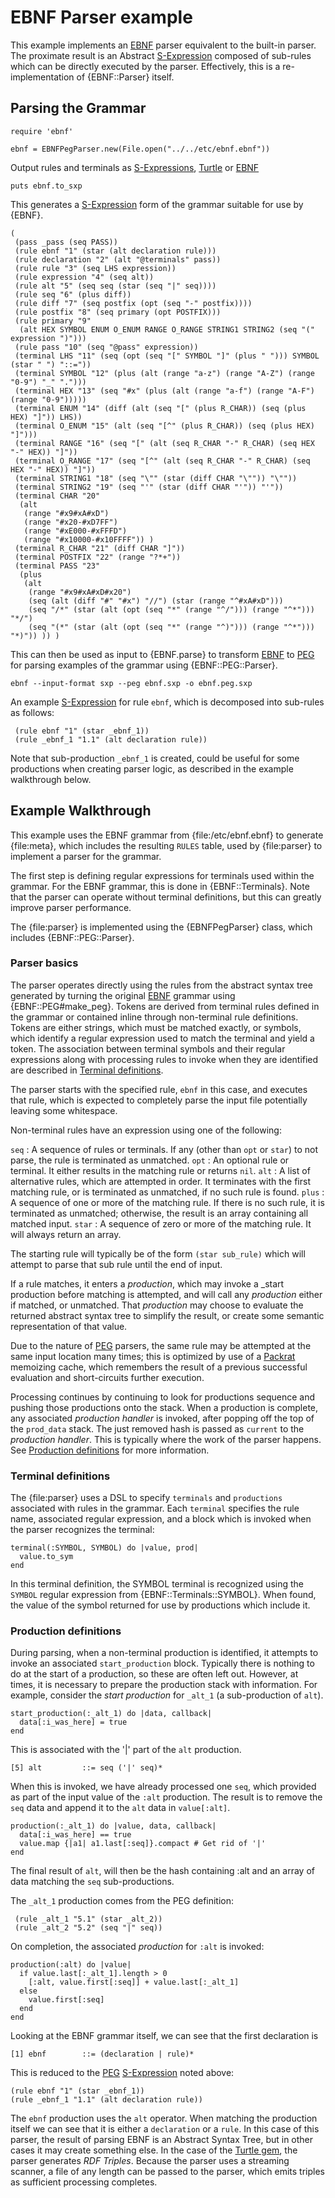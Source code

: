 # EBNF Parser example

This example implements an [EBNF][] parser equivalent to the built-in parser. The proximate result is an Abstract [S-Expression][] composed of sub-rules which can be directly executed by the parser. Effectively, this is a re-implementation of {EBNF::Parser} itself.

## Parsing the Grammar

    require 'ebnf'

    ebnf = EBNFPegParser.new(File.open("../../etc/ebnf.ebnf"))

Output rules and terminals as [S-Expressions][S-Expression], [Turtle][] or [EBNF][]

    puts ebnf.to_sxp

This generates a [S-Expression][] form of the grammar suitable for use by {EBNF}.

    (
     (pass _pass (seq PASS))
     (rule ebnf "1" (star (alt declaration rule)))
     (rule declaration "2" (alt "@terminals" pass))
     (rule rule "3" (seq LHS expression))
     (rule expression "4" (seq alt))
     (rule alt "5" (seq seq (star (seq "|" seq))))
     (rule seq "6" (plus diff))
     (rule diff "7" (seq postfix (opt (seq "-" postfix))))
     (rule postfix "8" (seq primary (opt POSTFIX)))
     (rule primary "9"
      (alt HEX SYMBOL ENUM O_ENUM RANGE O_RANGE STRING1 STRING2 (seq "(" expression ")")))
     (rule pass "10" (seq "@pass" expression))
     (terminal LHS "11" (seq (opt (seq "[" SYMBOL "]" (plus " "))) SYMBOL (star " ") "::="))
     (terminal SYMBOL "12" (plus (alt (range "a-z") (range "A-Z") (range "0-9") "_" ".")))
     (terminal HEX "13" (seq "#x" (plus (alt (range "a-f") (range "A-F") (range "0-9")))))
     (terminal ENUM "14" (diff (alt (seq "[" (plus R_CHAR)) (seq (plus HEX) "]")) LHS))
     (terminal O_ENUM "15" (alt (seq "[^" (plus R_CHAR)) (seq (plus HEX) "]")))
     (terminal RANGE "16" (seq "[" (alt (seq R_CHAR "-" R_CHAR) (seq HEX "-" HEX)) "]"))
     (terminal O_RANGE "17" (seq "[^" (alt (seq R_CHAR "-" R_CHAR) (seq HEX "-" HEX)) "]"))
     (terminal STRING1 "18" (seq "\"" (star (diff CHAR "\"")) "\""))
     (terminal STRING2 "19" (seq "'" (star (diff CHAR "'")) "'"))
     (terminal CHAR "20"
      (alt
       (range "#x9#xA#xD")
       (range "#x20-#xD7FF")
       (range "#xE000-#xFFFD")
       (range "#x10000-#x10FFFF")) )
     (terminal R_CHAR "21" (diff CHAR "]"))
     (terminal POSTFIX "22" (range "?*+"))
     (terminal PASS "23"
      (plus
       (alt
        (range "#x9#xA#xD#x20")
        (seq (alt (diff "#" "#x") "//") (star (range "^#xA#xD")))
        (seq "/*" (star (alt (opt (seq "*" (range "^/"))) (range "^*"))) "*/")
        (seq "(*" (star (alt (opt (seq "*" (range "^)"))) (range "^*"))) "*)")) )) )

This can then be used as input to {EBNF.parse} to transform [EBNF][] to [PEG][] for parsing examples of the grammar using {EBNF::PEG::Parser}.

    ebnf --input-format sxp --peg ebnf.sxp -o ebnf.peg.sxp

An example [S-Expression][] for rule `ebnf`, which is decomposed into sub-rules as follows:

     (rule ebnf "1" (star _ebnf_1))
     (rule _ebnf_1 "1.1" (alt declaration rule))

Note that sub-production `_ebnf_1` is created, could be useful for some productions when creating parser logic, as described in the example walkthrough below.

## Example Walkthrough

This example uses the EBNF grammar from {file:/etc/ebnf.ebnf} to generate {file:meta}, which includes the resulting `RULES` table, used by {file:parser} to implement a parser for the grammar.

The first step is defining regular expressions for terminals used within the grammar. For the EBNF grammar, this is done in {EBNF::Terminals}. Note that the parser can operate without terminal definitions, but this can greatly improve parser performance.

The {file:parser} is implemented using the {EBNFPegParser} class, which includes {EBNF::PEG::Parser}.

### Parser basics
The parser operates directly using the rules from the abstract syntax tree generated by turning the original [EBNF][] grammar using {EBNF::PEG#make_peg}. Tokens are derived from terminal rules defined in the grammar or contained inline through non-terminal rule definitions. Tokens are either strings, which must be matched exactly, or symbols, which identify a regular expression used to match the terminal and yield a token. The association between terminal symbols and their regular expressions along with processing rules to invoke when they are identified are described in [Terminal definitions](#Terminal_definitions).

The parser starts with the specified rule, `ebnf` in this case, and executes that rule, which is expected to completely parse the input file potentially leaving some whitespace.

Non-terminal rules have an expression using one of the following:

`seq`
: A sequence of rules or terminals. If any (other than `opt` or `star`) to not parse, the rule is terminated as unmatched.
`opt`
: An optional rule or terminal. It either results in the matching rule or returns `nil`.
`alt`
: A list of alternative rules, which are attempted in order. It terminates with the first matching rule, or is terminated as unmatched, if no such rule is found.
`plus`
: A sequence of one or more of the matching rule. If there is no such rule, it is terminated as unmatched; otherwise, the result is an array containing all matched input.
`star`
: A sequence of zero or more of the matching rule. It will always return an array.

The starting rule will typically be of the form `(star sub_rule)` which will attempt to parse that sub rule until the end of input.

If a rule matches, it enters a _production_, which may invoke a _start production before matching is attempted, and will call any _production_ either if matched, or unmatched. That _production_ may choose to evaluate the returned abstract syntax tree to simplify the result, or create some semantic representation of that value.

Due to the nature of [PEG][] parsers, the same rule may be attempted at the same input location many times; this is optimized by use of a [Packrat][] memoizing cache, which remembers the result of a previous successful evaluation and short-circuits further execution.

Processing continues by continuing to look for productions sequence and pushing those productions onto the stack. When a production is complete, any associated _production handler_ is invoked, after popping off the top of the `prod_data` stack. The just removed hash is passed as `current` to the _production handler_. This is typically where the work of the parser happens. See [Production definitions](#Production_definitions) for more information.

### Terminal definitions
The {file:parser} uses a DSL to specify `terminals` and `productions` associated with rules in the grammar. Each `terminal` specifies the rule name, associated regular expression, and a block which is invoked when the parser recognizes the terminal:

    terminal(:SYMBOL, SYMBOL) do |value, prod|
      value.to_sym
    end

In this terminal definition, the SYMBOL terminal is recognized using the `SYMBOL` regular expression from {EBNF::Terminals::SYMBOL}. When found, the value of the symbol returned for use by productions which include it.

### Production definitions
During parsing, when a non-terminal production is identified, it attempts to invoke an associated `start_production` block. Typically there is nothing to do at the start of a production, so these are often left out. However, at times, it is necessary to prepare the production stack with information. For example, consider the _start production_ for `_alt_1` (a sub-production of `alt`).

    start_production(:_alt_1) do |data, callback|
      data[:i_was_here] = true
    end

This is associated with the '|' part of the `alt` production.

    [5] alt         ::= seq ('|' seq)*

When this is invoked, we have already processed one `seq`, which provided as part of the input value of the `:alt` production. The result is to remove the `seq` data and append it to the `alt` data in `value[:alt]`.

    production(:_alt_1) do |value, data, callback|
      data[:i_was_here] == true
      value.map {|a1| a1.last[:seq]}.compact # Get rid of '|'
    end

The final result of `alt`, will then be the hash containing :alt and an array of data matching the `seq` sub-productions.

The `_alt_1` production comes from the PEG definition:

     (rule _alt_1 "5.1" (star _alt_2))
     (rule _alt_2 "5.2" (seq "|" seq))

On completion, the associated _production_ for `:alt` is invoked:

    production(:alt) do |value|
      if value.last[:_alt_1].length > 0
        [:alt, value.first[:seq]] + value.last[:_alt_1]
      else
        value.first[:seq]
      end
    end

Looking at the EBNF grammar itself, we can see that the first declaration is

    [1] ebnf        ::= (declaration | rule)*

This is reduced to the [PEG][] [S-Expression][] noted above:

    (rule ebnf "1" (star _ebnf_1))
    (rule _ebnf_1 "1.1" (alt declaration rule))

The `ebnf` production uses the `alt` operator. When matching the production itself we can see that it is either a `declaration` or a `rule`. In this case of this parser, the result of parsing EBNF is an Abstract Syntax Tree, but in other cases it may create something else. In the case of the [Turtle gem][], the parser generates _RDF Triples_. Because the parser uses a streaming scanner, a file of any length can be passed to the parser, which emits triples as sufficient processing completes.

[Ruby]:         https://ruby-lang.org/
[YARD]:         https://yardoc.org/
[YARD-GS]:      https://rubydoc.info/docs/yard/file/docs/GettingStarted.md
[PDD]:          https://lists.w3.org/Archives/Public/public-rdf-ruby/2010May/0013.html
[EBNF]:         https://www.w3.org/TR/REC-xml/#sec-notation
[EBNF doc]:     https://rubydoc.info/github/dryruby/ebnf/
[Packrat]:      https://pdos.csail.mit.edu/~baford/packrat/thesis/
[PEG]:          https://en.wikipedia.org/wiki/Parsing_expression_grammar
[S-expression]: https://en.wikipedia.org/wiki/S-expression
[Turtle]:       https://www.w3.org/TR/2012/WD-turtle-20120710/
[Turtle gem]:   https://rubygems.org/gems/rdf-turtle
